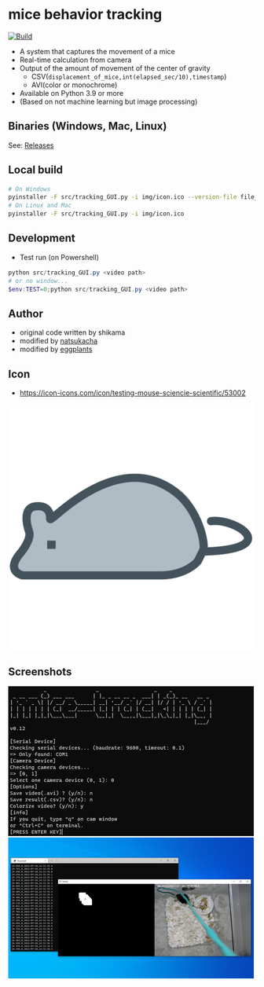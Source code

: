 # mice behavior tracking

[![Build](https://github.com/eggplants/mice-behavior-tracking/actions/workflows/build.yml/badge.svg)](https://github.com/eggplants/mice-behavior-tracking/actions/workflows/build.yml)

- A system that captures the movement of a mice
- Real-time calculation from camera
- Output of the amount of movement of the center of gravity
  - CSV(`displacement_of_mice,int(elapsed_sec/10),timestamp`)
  - AVI(color or monochrome)
- Available on Python 3.9 or more
- (Based on not machine learning but image processing)

## Binaries (Windows, Mac, Linux)

See: [Releases](https://github.com/eggplants/mice-behavior-tracking/releases)

## Local build

```bash
# On Windows
pyinstaller -F src/tracking_GUI.py -i img/icon.ico --version-file file_version_info.txt
# On Linux and Mac
pyinstaller -F src/tracking_GUI.py -i img/icon.ico
```

## Development

- Test run (on Powershell)

```powershell
python src/tracking_GUI.py <video path>
# or no window...
$env:TEST=0;python src/tracking_GUI.py <video path>
```

## Author

- original code written by shikama
- modified by [natsukacha](https://github.com/natsukacha)
- modified by [eggplants](https://github.com/eggplants)

## Icon

- <https://icon-icons.com/icon/testing-mouse-sciencie-scientific/53002>

![icon](img/icon.png)

## Screenshots

![sc1](img/01.png)
![sc2](img/02.png)
